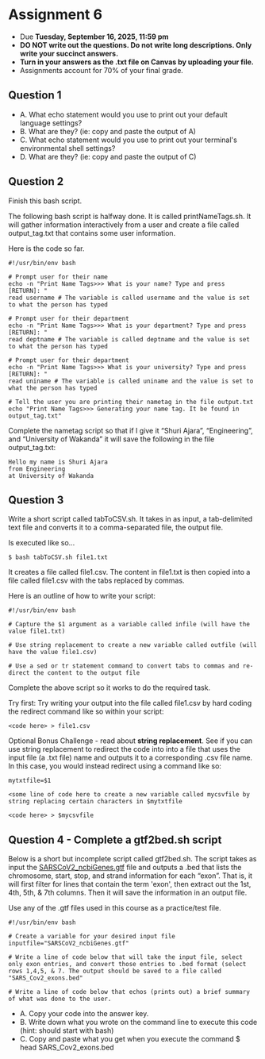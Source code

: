 # Assignment 6

- Due **Tuesday, September 16, 2025, 11:59 pm** 
- **DO NOT write out the questions. Do not write long descriptions. Only write your succinct answers.**
- **Turn in your answers as the .txt file on Canvas by uploading your file.**
- Assignments account for 70% of your final grade. 

## Question 1

- A. What echo statement would you use to print out your default language settings?
- B. What are they? (ie: copy and paste the output of A)
- C. What echo statement would you use to print out your terminal's environmental shell settings?
- D. What are they? (ie: copy and paste the output of C)

## Question 2

Finish this bash script.

The following bash script is halfway done. It is called printNameTags.sh. It will gather information interactively from a user and create a file called output_tag.txt that contains some user information.

Here is the code so far.

```
#!/usr/bin/env bash
 
# Prompt user for their name
echo -n "Print Name Tags>>> What is your name? Type and press [RETURN]: "
read username # The variable is called username and the value is set to what the person has typed
 
# Prompt user for their department
echo -n "Print Name Tags>>> What is your department? Type and press [RETURN]: "
read deptname # The variable is called deptname and the value is set to what the person has typed
 
# Prompt user for their department
echo -n "Print Name Tags>>> What is your university? Type and press [RETURN]: "
read uniname # The variable is called uniname and the value is set to what the person has typed
 
# Tell the user you are printing their nametag in the file output.txt
echo "Print Name Tags>>> Generating your name tag. It be found in output_tag.txt"
```

Complete the nametag script so that if I give it “Shuri Ajara”, “Engineering”, and “University of Wakanda” it will save the following in the file output_tag.txt:

```
Hello my name is Shuri Ajara
from Engineering
at University of Wakanda
```

## Question 3

Write a short script called tabToCSV.sh. It takes in as input, a tab-delimited text file and converts it to a comma-separated file, the output file.

Is executed like so…

```
$ bash tabToCSV.sh file1.txt
```

It creates a file called file1.csv. The content in file1.txt is then copied into a file called file1.csv with the tabs replaced by commas.

Here is an outline of how to write your script:

```
#!/usr/bin/env bash
 
# Capture the $1 argument as a variable called infile (will have the value file1.txt)
 
# Use string replacement to create a new variable called outfile (will have the value file1.csv)
 
# Use a sed or tr statement command to convert tabs to commas and re-direct the content to the output file
```

Complete the above script so it works to do the required task.

Try first: Try writing your output into the file called file1.csv by hard coding the redirect command like so within your script:

```
<code here> > file1.csv
```

Optional Bonus Challenge - read about **string replacement**. See if you can use string replacement to redirect the code into into a file that uses the input file (a .txt file) name and outputs it to a corresponding .csv file name. In this case, you would instead redirect using a command like so:

```
mytxtfile=$1
 
<some line of code here to create a new variable called mycsvfile by string replacing certain characters in $mytxtfile
 
<code here> > $mycsvfile
```

## Question 4 - Complete a gtf2bed.sh script

Below is a short but incomplete script called gtf2bed.sh. The script takes as input the [SARSCoV2_ncbiGenes.gtf]() file and outputs a .bed that lists the chromosome, start, stop, and strand information for each “exon”. That is, it will first filter for lines that contain the term 'exon', then extract out the 1st, 4th, 5th, & 7th columns. Then it will save the information in an output file.

Use any of the .gtf files used in this course as a practice/test file.

```
#!/usr/bin/env bash
 
# Create a variable for your desired input file
inputfile="SARSCoV2_ncbiGenes.gtf"
 
# Write a line of code below that will take the input file, select only exon entries, and convert those entries to .bed format (select rows 1,4,5, & 7. The output should be saved to a file called "SARS_Cov2_exons.bed"
 
# Write a line of code below that echos (prints out) a brief summary of what was done to the user.
```

- A. Copy your code into the answer key.
- B. Write down what you wrote on the command line to execute this code (hint: should start with bash)
- C. Copy and paste what you get when you execute the command $ head SARS_Cov2_exons.bed
